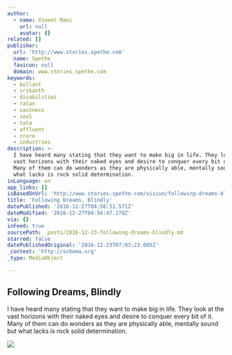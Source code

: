 ```yaml
---
author:
  - name: Vineet Mani
    url: null
    avatar: {}
related: []
publisher:
  url: 'http://www.stories.spethe.com'
  name: Spethe
  favicon: null
  domain: www.stories.spethe.com
keywords:
  - bollant
  - srikanth
  - disabilities
  - ratan
  - vastness
  - soul
  - tata
  - affluent
  - crore
  - industries
description: >-
  I have heard many stating that they want to make big in life. They look at the
  vast horizons with their naked eyes and desire to conquer every bit of it.
  Many of them can do wonders as they are physically able, mentally sound but
  what lacks is rock solid determination.
inLanguage: en
app_links: []
isBasedOnUrl: 'http://www.stories.spethe.com/vision/following-dreams-blindly/'
title: 'Following Dreams, Blindly'
datePublished: '2016-12-27T04:56:51.571Z'
dateModified: '2016-12-27T04:56:47.278Z'
via: {}
inFeed: true
sourcePath: _posts/2016-12-23-following-dreams-blindly.md
starred: false
datePublishedOriginal: '2016-12-23T07:03:23.005Z'
_context: 'http://schema.org'
_type: MediaObject

---
```

<article style=""><h1>Following Dreams, Blindly</h1><p>I have heard many stating that they want to make big in life. They look at the vast horizons with their naked eyes and desire to conquer every bit of it. Many of them can do wonders as they are physically able, mentally sound but what lacks is rock solid determination.</p><img src="http://www.stories.spethe.com/wp-content/uploads/2016/10/12556514904_ff94ca2f81_k-810x540.jpg" /></article>